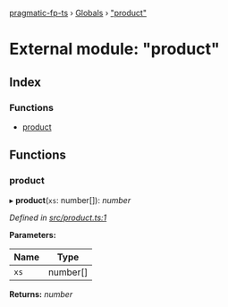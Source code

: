 [pragmatic-fp-ts](../README.md) › [Globals](../globals.md) › ["product"](_product_.md)

# External module: "product"

## Index

### Functions

* [product](_product_.md#product)

## Functions

###  product

▸ **product**(`xs`: number[]): *number*

*Defined in [src/product.ts:1](https://github.com/hermann-p/pragmatic-fp-ts/blob/6562256/src/product.ts#L1)*

**Parameters:**

Name | Type |
------ | ------ |
`xs` | number[] |

**Returns:** *number*

